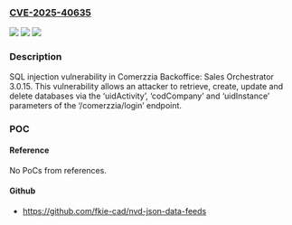 ### [CVE-2025-40635](https://cve.mitre.org/cgi-bin/cvename.cgi?name=CVE-2025-40635)
![](https://img.shields.io/static/v1?label=Product&message=Comerzzia%20Backoffice%3A%20Sales%20Orchestrator&color=blue)
![](https://img.shields.io/static/v1?label=Version&message=%3D%203.0.15%20&color=brighgreen)
![](https://img.shields.io/static/v1?label=Vulnerability&message=CWE-89%20Improper%20Neutralization%20of%20Special%20Elements%20used%20in%20an%20SQL%20Command%20('SQL%20Injection')&color=brighgreen)

### Description

SQL injection vulnerability in Comerzzia Backoffice: Sales Orchestrator 3.0.15. This vulnerability allows an attacker to retrieve, create, update and delete databases via the ‘uidActivity’, ‘codCompany’ and ‘uidInstance’ parameters of the ‘/comerzzia/login’ endpoint.

### POC

#### Reference
No PoCs from references.

#### Github
- https://github.com/fkie-cad/nvd-json-data-feeds

